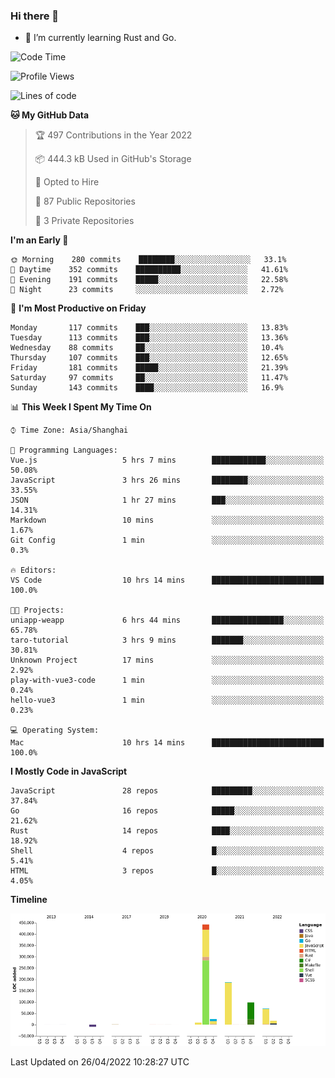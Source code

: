 ### Hi there 👋

- 🌱 I’m currently learning Rust and Go.

<!--START_SECTION:waka-->
![Code Time](http://img.shields.io/badge/Code%20Time-346%20hrs%2021%20mins-blue)

![Profile Views](http://img.shields.io/badge/Profile%20Views-5-blue)

![Lines of code](https://img.shields.io/badge/From%20Hello%20World%20I%27ve%20Written-847%20Thousand%20lines%20of%20code-blue)

**🐱 My GitHub Data** 

> 🏆 497 Contributions in the Year 2022
 > 
> 📦 444.3 kB Used in GitHub's Storage 
 > 
> 💼 Opted to Hire
 > 
> 📜 87 Public Repositories 
 > 
> 🔑 3 Private Repositories  
 > 
**I'm an Early 🐤** 

```text
🌞 Morning    280 commits    ████████░░░░░░░░░░░░░░░░░   33.1% 
🌆 Daytime    352 commits    ██████████░░░░░░░░░░░░░░░   41.61% 
🌃 Evening    191 commits    █████░░░░░░░░░░░░░░░░░░░░   22.58% 
🌙 Night      23 commits     ░░░░░░░░░░░░░░░░░░░░░░░░░   2.72%

```
📅 **I'm Most Productive on Friday** 

```text
Monday       117 commits    ███░░░░░░░░░░░░░░░░░░░░░░   13.83% 
Tuesday      113 commits    ███░░░░░░░░░░░░░░░░░░░░░░   13.36% 
Wednesday    88 commits     ██░░░░░░░░░░░░░░░░░░░░░░░   10.4% 
Thursday     107 commits    ███░░░░░░░░░░░░░░░░░░░░░░   12.65% 
Friday       181 commits    █████░░░░░░░░░░░░░░░░░░░░   21.39% 
Saturday     97 commits     ██░░░░░░░░░░░░░░░░░░░░░░░   11.47% 
Sunday       143 commits    ████░░░░░░░░░░░░░░░░░░░░░   16.9%

```


📊 **This Week I Spent My Time On** 

```text
⌚︎ Time Zone: Asia/Shanghai

💬 Programming Languages: 
Vue.js                   5 hrs 7 mins        ████████████░░░░░░░░░░░░░   50.08% 
JavaScript               3 hrs 26 mins       ████████░░░░░░░░░░░░░░░░░   33.55% 
JSON                     1 hr 27 mins        ███░░░░░░░░░░░░░░░░░░░░░░   14.31% 
Markdown                 10 mins             ░░░░░░░░░░░░░░░░░░░░░░░░░   1.67% 
Git Config               1 min               ░░░░░░░░░░░░░░░░░░░░░░░░░   0.3%

🔥 Editors: 
VS Code                  10 hrs 14 mins      █████████████████████████   100.0%

🐱‍💻 Projects: 
uniapp-weapp             6 hrs 44 mins       ████████████████░░░░░░░░░   65.78% 
taro-tutorial            3 hrs 9 mins        ███████░░░░░░░░░░░░░░░░░░   30.81% 
Unknown Project          17 mins             ░░░░░░░░░░░░░░░░░░░░░░░░░   2.92% 
play-with-vue3-code      1 min               ░░░░░░░░░░░░░░░░░░░░░░░░░   0.24% 
hello-vue3               1 min               ░░░░░░░░░░░░░░░░░░░░░░░░░   0.23%

💻 Operating System: 
Mac                      10 hrs 14 mins      █████████████████████████   100.0%

```

**I Mostly Code in JavaScript** 

```text
JavaScript               28 repos            █████████░░░░░░░░░░░░░░░░   37.84% 
Go                       16 repos            █████░░░░░░░░░░░░░░░░░░░░   21.62% 
Rust                     14 repos            ████░░░░░░░░░░░░░░░░░░░░░   18.92% 
Shell                    4 repos             █░░░░░░░░░░░░░░░░░░░░░░░░   5.41% 
HTML                     3 repos             █░░░░░░░░░░░░░░░░░░░░░░░░   4.05%

```


**Timeline**

![Chart not found](https://raw.githubusercontent.com/elton/elton/main/charts/bar_graph.png) 


 Last Updated on 26/04/2022 10:28:27 UTC
<!--END_SECTION:waka-->

<!--
**elton/elton** is a ✨ _special_ ✨ repository because its `README.md` (this file) appears on your GitHub profile.

Here are some ideas to get you started:

- 🔭 I’m currently working on ...
- 🌱 I’m currently learning ...
- 👯 I’m looking to collaborate on ...
- 🤔 I’m looking for help with ...
- 💬 Ask me about ...
- 📫 How to reach me: ...
- 😄 Pronouns: ...
- ⚡ Fun fact: ...
-->
